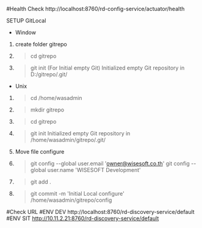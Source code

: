 #Health Check
http://localhost:8760/rd-config-service/actuator/health

SETUP GitLocal

- Window
1. create folder gitrepo
2. >cd gitrepo
3. >git init (For Initial empty Git)
Initialized empty Git repository in D:/gitrepo/.git/

- Unix
1. >cd /home/wasadmin
2. >mkdir gitrepo
3. >cd gitrepo
4. >git init
Initialized empty Git repository in /home/wasadmin/gitrepo/.git/

5. Move file configure
6. >git config --global user.email 'owner@wisesoft.co.th'
	git config --global user.name 'WISESOFT Development'

7. >git add .
8. >git commit -m 'Initial Local configure'
/home/wasadmin/gitrepo/config


#Check URL
#ENV DEV
http://localhost:8760/rd-discovery-service/default
#ENV SIT
http://10.11.2.21:8760/rd-discovery-service/default


